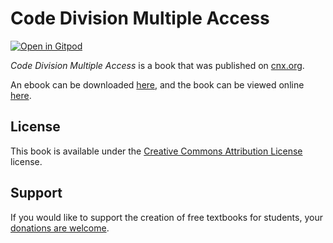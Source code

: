 # Code Division Multiple Access

[![Open in Gitpod](https://gitpod.io/button/open-in-gitpod.svg)](https://gitpod.io/from-referrer/)

_Code Division Multiple Access_ is a book that was published on [cnx.org](https://cnx.org/).

An ebook can be downloaded [here](https://github.com/cnx-user-books/cnxbook-code-division-multiple-access/releases/latest), and the book can be viewed online [here](https://github.com/cnx-user-books/cnxbook-code-division-multiple-access/releases/latest).

## License
This book is available under the [Creative Commons Attribution License](./LICENSE) license.

## Support
If you would like to support the creation of free textbooks for students, your [donations are welcome](https://riceconnect.rice.edu/donation/support-openstax-banner).
